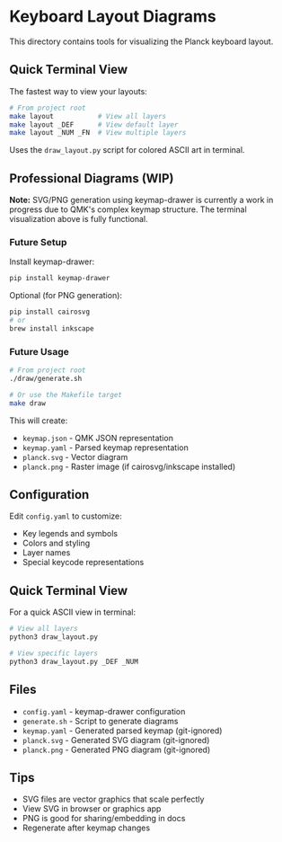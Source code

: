 # Keyboard Layout Diagrams

This directory contains tools for visualizing the Planck keyboard layout.

## Quick Terminal View

The fastest way to view your layouts:

```bash
# From project root
make layout           # View all layers
make layout _DEF      # View default layer
make layout _NUM _FN  # View multiple layers
```

Uses the `draw_layout.py` script for colored ASCII art in terminal.

## Professional Diagrams (WIP)

**Note:** SVG/PNG generation using keymap-drawer is currently a work in progress due to QMK's complex keymap structure. The terminal visualization above is fully functional.

### Future Setup

Install keymap-drawer:

```bash
pip install keymap-drawer
```

Optional (for PNG generation):
```bash
pip install cairosvg
# or
brew install inkscape
```

### Future Usage

```bash
# From project root
./draw/generate.sh

# Or use the Makefile target
make draw
```

This will create:
- `keymap.json` - QMK JSON representation
- `keymap.yaml` - Parsed keymap representation
- `planck.svg` - Vector diagram
- `planck.png` - Raster image (if cairosvg/inkscape installed)

## Configuration

Edit `config.yaml` to customize:
- Key legends and symbols
- Colors and styling
- Layer names
- Special keycode representations

## Quick Terminal View

For a quick ASCII view in terminal:

```bash
# View all layers
python3 draw_layout.py

# View specific layers
python3 draw_layout.py _DEF _NUM
```

## Files

- `config.yaml` - keymap-drawer configuration
- `generate.sh` - Script to generate diagrams
- `keymap.yaml` - Generated parsed keymap (git-ignored)
- `planck.svg` - Generated SVG diagram (git-ignored)
- `planck.png` - Generated PNG diagram (git-ignored)

## Tips

- SVG files are vector graphics that scale perfectly
- View SVG in browser or graphics app
- PNG is good for sharing/embedding in docs
- Regenerate after keymap changes
